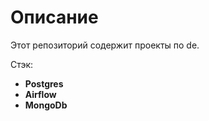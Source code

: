 # Описание

Этот репозиторий содержит проекты по de.

Стэк:
- **Postgres**
- **Airflow**
- **MongoDb**
